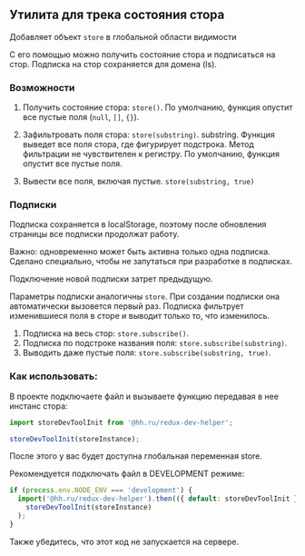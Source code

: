 ## Утилита для трека состояния стора

Добавляет объект `store` в глобальной области видимости

С его помощью можно получить состояние стора и подписаться на стор. Подписка на стор сохраняется для домена (ls).

### Возможности

1. Получить состояние стора: `store()`. По умолчанию, функция опустит все пустые поля (`null`, `[]`, `{}`).

2. Зафильтровать поля стора: `store(substring)`. substring. Функция выведет все поля стора, где фигурирует подстрока. Метод фильтрации не чувствителен к регистру. По умолчанию, функция опустит все пустые поля.

3. Вывести все поля, включая пустые. `store(substring, true)`

### Подписки

Подписка сохраняется в localStorage, поэтому после обновления страницы все подписки продолжат работу.

Важно: одновременно может быть активна только одна подписка. Сделано специально, чтобы не запутаться при разработке в подписках.

Подключение новой подписки затрет предыдущую.

Параметры подписки аналогичны `store`. При создании подписки она автоматически вызовется первый раз. Подписка фильтрует изменившиеся поля в сторе и выводит только то, что изменилось.

1. Подписка на весь стор: `store.subscribe()`.
2. Подписка по подстроке названия поля: `store.subscribe(substring)`.
3. Выводить даже пустые поля: `store.subscribe(substring, true)`.

### Как использовать:

В проекте подключаете файл и вызываете функцию передавая в нее инстанс стора:

```js
import storeDevToolInit from '@hh.ru/redux-dev-helper';

storeDevToolInit(storeInstance);
```

После этого у вас будет доступна глобальная переменная store.

Рекомендуется подключать файл в DEVELOPMENT режиме:

```js
if (process.env.NODE_ENV === 'development') {
  import('@hh.ru/redux-dev-helper').then(({ default: storeDevToolInit }) =>
    storeDevToolInit(storeInstance)
  );
}
```

Также убедитесь, что этот код не запускается на сервере.
